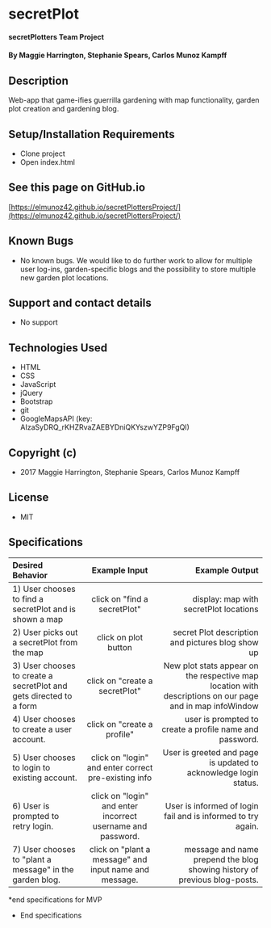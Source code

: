 # secretPlot

#### secretPlotters Team Project

#### By Maggie Harrington, Stephanie Spears, Carlos Munoz Kampff

## Description

Web-app that game-ifies guerrilla gardening with map functionality, garden plot creation and gardening blog.

## Setup/Installation Requirements
* Clone project
* Open index.html

## See this page on GitHub.io
[https://elmunoz42.github.io/secretPlottersProject/](https://elmunoz42.github.io/secretPlottersProject/)


## Known Bugs
* No known bugs. We would like to do further work to allow for multiple user log-ins, garden-specific blogs and the possibility to store multiple new garden plot locations.

## Support and contact details
* No support

## Technologies Used
* HTML
* CSS
* JavaScript
* jQuery
* Bootstrap
* git
* GoogleMapsAPI (key: AIzaSyDRQ_rKHZRvaZAEBYDniQKYszwYZP9FgQI)

## Copyright (c)
* 2017 Maggie Harrington, Stephanie Spears, Carlos Munoz Kampff

## License
* MIT

## Specifications
|Desired Behavior | Example Input | Example Output |
|:----------------|:-------------:|---------------:|
|1) User chooses to find a secretPlot and is shown a map| click on "find a secretPlot" | display: map with secretPlot locations|
|2) User picks out a secretPlot from the map| click on plot button | secret Plot description and pictures blog show up |
|3) User chooses to create a secretPlot and gets directed to a form| click on "create a secretPlot" | New plot stats appear on the respective map location with descriptions on our page and in map infoWindow|
|4) User chooses to create a user account. | click on "create a profile" | user is prompted to create a profile name and password.|
|5) User chooses to login to existing account. | click on "login" and enter correct pre-existing info | User is greeted and page is updated to acknowledge login status.|
|6) User is prompted to retry login. | click on "login" and enter incorrect username and password. | User is informed of login fail and is informed to try again.|
|7) User chooses to "plant a message" in the garden blog. | click on "plant a message" and input name and message. | message and name prepend the blog showing history of previous blog-posts.|
*end specifications for MVP


* End specifications
